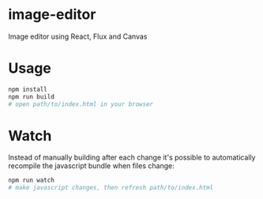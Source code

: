 # image-editor

Image editor using React, Flux and Canvas

# Usage

```bash
npm install
npm run build
# open path/to/index.html in your browser
```

# Watch

Instead of manually building after each change it's possible to automatically recompile the javascript bundle when files change:

```bash
npm run watch
# make javascript changes, then refresh path/to/index.html
```
